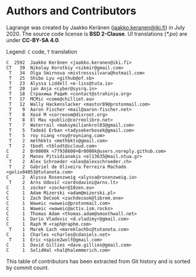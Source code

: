 # Authors and Contributors

Lagrange was created by Jaakko Keränen (<jaakko.keranen@iki.fi>) in July 2020. The source code license is **BSD 2-Clause**. UI translations (_*.po_) are under **CC-BY-SA 4.0**.

Legend: `C` code, `T` translation

```
C  2592  Jaakko Keränen <jaakko.keranen@iki.fi>
CT   39  Nikolay Korotkiy <sikmir@gmail.com>
 T   34  Olga Smirnova <mistresssilvara@hotmail.com>
 T   25  Shibo Lyu <github@of.sb>
 T   23  Alyssa Liddell <e-liss@tuta.io>
 T   20  jan Anja <cyber@sysrq.in>
 T   18  Страхиња Радић <contact@strahinja.org>
 T   17  MCMic <come@chilliet.eu>
 T   12  Wally Hackenslacker <mastor89@protonmail.com>
 T    9  Aaron Fischer <mail@aaron-fischer.net>
 T    8  Xosé M <correoxm@disroot.org>
 T    8  El Mau <public@correolibre.net>
 T    7  Waterrail <maksymiliankrol03@gmail.com>
 T    5  Tadeáš Erban <tadysekerbosek@gmail.com>
 T    5  roy niang <roy@royniang.com>
 T    2  methbkts <methbkts@gmail.com>
 T    2  tbodt <tblodt@icloud.com>
C     2  Br0000k <77938600+Br0000k@users.noreply.github.com>
C     2  Manos Pitsidianakis <el13635@mail.ntua.gr>
 T    2  Alex Schroeder <alex@alexschroeder.ch>
 T    2  Gabriel de Oliveira Ferreira Machado <goliv04053@tutanota.com>
C     2  Alyssa Rosenzweig <alyssa@rosenzweig.io>
 T    2  Arns Udovič <zordsdavini@arns.lt>
C     1  zocker <zocker@10zen.eu>
C     1  Adam Mizerski <adam@mizerski.pl>
C     1  Zach DeCook <zachdecook@librem.one>
C     1  Waweic <waweic@protonmail.com>
C     1  Waweic <waweic@activ.ism.rocks>
C     1  Thomas Adam <thomas.adam@smoothwall.net>
C     1  Dario Vladovic <d.vladimyr@gmail.com>
C     1  Raph M <raph@raphm.com>
 T    1  Marek Ľach <mareklachbc@tutanota.com>
C     1  Charles <charles@cdaniels.net>
 T    1  Eric <spice2wolf@gmail.com>
C     1  David Gillies <dave.gillies@gmail.com>
C     1  SolidHal <hal@halemmerich.com>
```

This table of contributors has been extracted from Git history and is sorted by commit count.